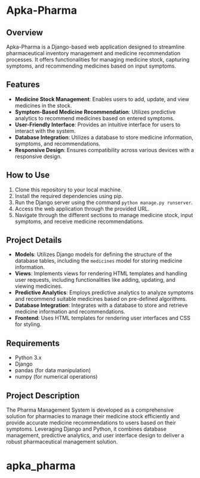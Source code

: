 # Apka-Pharma


## Overview

Apka-Pharma is a Django-based web application designed to streamline pharmaceutical inventory management and medicine recommendation processes. It offers functionalities for managing medicine stock, capturing symptoms, and recommending medicines based on input symptoms.

## Features

- **Medicine Stock Management**: Enables users to add, update, and view medicines in the stock.
- **Symptom-Based Medicine Recommendation**: Utilizes predictive analytics to recommend medicines based on entered symptoms.
- **User-Friendly Interface**: Provides an intuitive interface for users to interact with the system.
- **Database Integration**: Utilizes a database to store medicine information, symptoms, and recommendations.
- **Responsive Design**: Ensures compatibility across various devices with a responsive design.

## How to Use

1. Clone this repository to your local machine.
2. Install the required dependencies using pip.
3. Run the Django server using the command `python manage.py runserver`.
4. Access the web application through the provided URL.
5. Navigate through the different sections to manage medicine stock, input symptoms, and receive medicine recommendations.

## Project Details

- **Models**: Utilizes Django models for defining the structure of the database tables, including the `medicines` model for storing medicine information.
- **Views**: Implements views for rendering HTML templates and handling user requests, including functionalities like adding, updating, and viewing medicines.
- **Predictive Analytics**: Employs predictive analytics to analyze symptoms and recommend suitable medicines based on pre-defined algorithms.
- **Database Integration**: Integrates with a database to store and retrieve medicine information and recommendations.
- **Frontend**: Uses HTML templates for rendering user interfaces and CSS for styling.

## Requirements

- Python 3.x
- Django
- pandas (for data manipulation)
- numpy (for numerical operations)

## Project Description

The Pharma Management System is developed as a comprehensive solution for pharmacies to manage their medicine stock efficiently and provide accurate medicine recommendations to users based on their symptoms. Leveraging Django and Python, it combines database management, predictive analytics, and user interface design to deliver a robust pharmaceutical management solution.




# apka_pharma
